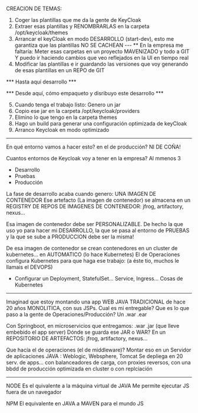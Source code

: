 CREACION DE TEMAS:

1. Coger las plantillas que me da la gente de KeyCloak
2. Extraer esas plantillas y RENOMBRARLAS en la carpeta /opt/keycloak/themes
3. Arrancar el keyCloak en modo DESARROLLO (start-dev), esto me garantiza que las plantillas NO SE CACHEAN
--- ** En la empresa me faltaría: Meter esas carpetas en un proyecto MAVENIZADO y todo a GIT
   Y puedo ir haciendo cambios que veo reflejados en la UI en tiempo real
4. Modificar las plantillas e ir guardando las versiones que voy generando de esas plantillas en un REPO de GIT
 
*** Hasta aquí desarrollo ***

*** Desde aquí, cómo empaqueto y disribuyo este desarrollo ***


5. Cuando tenga el trabajo listo: Genero un jar
6. Copio ese jar en la carpeta /opt/keycloak/providers
7. Elimino lo que tengo en la carpeta themes
8. Hago un build para generar una configuración optimizada de keyCloak
9. Arranco Keycloak en modo optimizado


---

En qué entorno vamos a hacer esto? en el de producción? NI DE COÑA!

Cuantos entornos de Keycloak voy a tener en la empresa? Al mmenos 3

- Desarrollo
- Pruebas
- Producción

La fase de desarrollo acaba cuando genero: UNA IMAGEN DE CONTENEDOR
Ese artefacto (La imagen de contenedor) se almacena en un REGISTRY DE REPOS DE IMAGENES DE CONTENEDOR: jfrog, artifactory, nexus...

Esa imagen de contenedor debe ser PERSONALIZABLE. 
De hecho la que uso yo para hacer mi DESARROLLO, la que se pasa al entorno de PRUEBAS y la que se sube a PRODUCCION debe ser la misma!

De esa imagen de contenedor se crean contenedores en un cluster de kubernetes... en AUTOMATICO (lo hace Kubernetes)
El de Operaciones configura Kubernetes para que haga ese trabajo: (a éste tio, muchos le llamais el DEVOPS)
- Configurar un Deployment, StatefulSet... Service, Ingress... Cosas de Kubernetes

---

Imaginad que estoy montando una app WEB JAVA TRADICIONAL de hace 20 años MONOLITICA, con sus JSPs.
Cual es mi entregable? Que es lo que paso a la gente de Operaciones/Producción? Un .war .ear

Con Springboot, en microservicios que entregamos: .war .jar (que lleve embebido el app server)
Dónde se guarda ese JAR o WAR? En un REPOSITORIO DE ARTEFACTOS: jfrog, artifactory, nexus...

Que hacía el de operaciones (el de middleware)? Montar eso en un Servidor de aplicaciones JAVA : Weblogic, Websphere, Tomcat
Se depliega en 20 serv. de apps... con balanceadores de carga, con proxies reversos, con una bbdd de producción optimizada en cluster o con replciación

---

NODE    Es el quivalente a la máquina virtual de JAVA
        Me permite ejecutar JS fuera de un navegador

NPM     El equivalente en JAVA a MAVEN para el mundo JS
